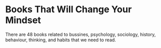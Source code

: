 # Books That Will Change Your Mindset

There are 48 books related to bussines, psychology, sociology, history, behaviour, thinking, and habits that we need to read.
